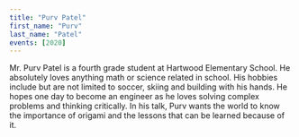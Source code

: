```yaml
---
title: "Purv Patel"
first_name: "Purv"
last_name: "Patel"
events: [2020]
---
```


Mr. Purv Patel is a fourth grade student at Hartwood Elementary School. He absolutely loves anything math or science related in school. His hobbies include but are not limited to soccer, skiing and building with his hands. He hopes one day to become an engineer as he loves solving complex problems and thinking critically. In his talk, Purv wants the world to know the importance of origami and the lessons that can be learned because of it. 
